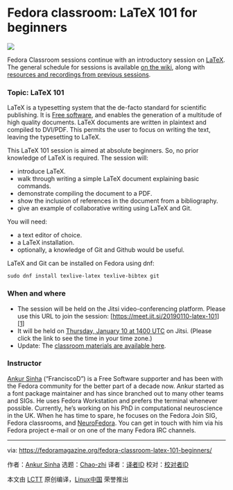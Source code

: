
[#]: collector: (Chao-zhi)
[#]: translator: ( )
[#]: reviewer: ( )
[#]: publisher: ( )
[#]: url: ( )
[#]: subject: (Fedora classroom: LaTeX 101 for beginners)
[#]: via: (https://fedoramagazine.org/fedora-classroom-latex-101-beginners/)
[#]: author: (Ankur Sinha)

Fedora classroom: LaTeX 101 for beginners
======

![](https://fedoramagazine.org/wp-content/uploads/2017/07/fedora-classroom.jpg)

Fedora Classroom sessions continue with an introductory session on [LaTeX][4]. The general schedule for sessions is available [on the wiki][5], along with [resources and recordings from previous sessions][6].

### Topic: LaTeX 101

LaTeX is a typesetting system that the de-facto standard for scientific publishing. It is [Free software][7], and enables the generation of a multitude of high quality documents. LaTeX documents are written in plaintext and compiled to DVI/PDF. This permits the user to focus on writing the text, leaving the typesetting to LaTeX.

This LaTeX 101 session is aimed at absolute beginners. So, no prior knowledge of LaTeX is required. The session will:

*   introduce LaTeX.
*   walk through writing a simple LaTeX document explaining basic commands.
*   demonstrate compiling the document to a PDF.
*   show the inclusion of references in the document from a bibliography.
*   give an example of collaborative writing using LaTeX and Git.

You will need:

*   a text editor of choice.
*   a LaTeX installation.
*   optionally, a knowledge of Git and Github would be useful.

LaTeX and Git can be installed on Fedora using dnf:

```
sudo dnf install texlive-latex texlive-bibtex git
```

### When and where

*   The session will be held on the Jitsi video-conferencing platform. Please use this URL to join the session: [https://meet.jit.si/20190110-latex-101][1]
*   It will be held on  [Thursday, January 10 at 1400 UTC][2] on Jitsi.  (Please click the link to see the time in your time zone.)
*   Update: The [classroom materials are available here][3].

### Instructor

[Ankur Sinha][8] (“FranciscoD”) is a Free Software supporter and has been with the Fedora community for the better part of a decade now. Ankur started as a font package maintainer and has since branched out to many other teams and SIGs. He uses Fedora Workstation and prefers the terminal whenever possible. Currently, he’s working on his PhD in computational neuroscience in the UK. When he has time to spare, he focuses on the Fedora Join SIG, Fedora classrooms, and  [NeuroFedora][9]. You can get in touch with him via his Fedora project e-mail or on one of the many Fedora IRC channels.

--------------------------------------------------------------------------------

via: https://fedoramagazine.org/fedora-classroom-latex-101-beginners/

作者：[Ankur Sinha][a]
选题：[Chao-zhi][b]
译者：[译者ID](https://github.com/译者ID)
校对：[校对者ID](https://github.com/校对者ID)

本文由 [LCTT](https://github.com/LCTT/TranslateProject) 原创编译，[Linux中国](https://linux.cn/) 荣誉推出

[a]: https://fedoramagazine.org/author/ankursinha/
[b]: https://github.com/Chao-zhi
[1]:https://meet.jit.si/20190110-latex-101
[2]:https://www.timeanddate.com/worldclock/fixedtime.html?iso=20190110T1400
[3]:https://github.com/sanjayankur31/20190110-LaTeX-101
[4]:https://en.wikibooks.org/wiki/LaTeX
[5]:https://fedoraproject.org/wiki/Classroom/F29
[6]:https://fedoraproject.org/wiki/Classroom#Previous_Sessions
[7]:https://www.fsf.org/blogs/community/user-liberation-watch-and-share-our-new-video/
[8]:https://fedoraproject.org/wiki/User:Ankursinha
[9]:https://fedoraproject.org/wiki/SIGs/NeuroFedora